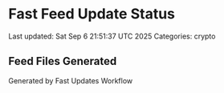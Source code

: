 # Fast Feed Update Status
Last updated: Sat Sep  6 21:51:37 UTC 2025
Categories: crypto

## Feed Files Generated

Generated by Fast Updates Workflow
